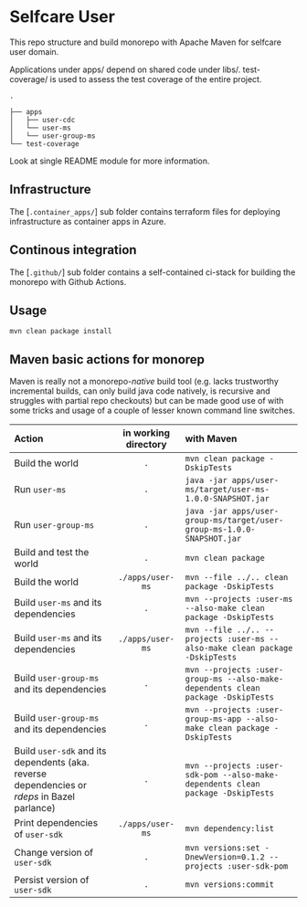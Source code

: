 # Selfcare User

This repo structure and build monorepo with Apache Maven for selfcare user domain. 

Applications under apps/ depend on shared code under libs/.
test-coverage/ is used to assess the test coverage of the entire project.



```
.

├── apps
│   ├── user-cdc
│   └── user-ms
│   └── user-group-ms
└── test-coverage
```

Look at single README module for more information.

## Infrastructure

The [`.container_apps/`] sub folder contains terraform files for deploying infrastructure as container apps in Azure.


## Continous integration

The [`.github/`] sub folder contains a self-contained ci-stack for building the monorepo with Github Actions.

## Usage

```shell script
mvn clean package install
```

## Maven basic actions for monorep

Maven is really not a monorepo-*native* build tool (e.g. lacks
trustworthy incremental builds, can only build java code natively, is recursive and
struggles with partial repo checkouts) but can be made good use of with some tricks
and usage of a couple of lesser known command line switches.

| Action                                                                                       | in working directory | with Maven                                                                      |
|:---------------------------------------------------------------------------------------------|:--------------------:|:--------------------------------------------------------------------------------|
| Build the world                                                                              |         `.`          | `mvn clean package -DskipTests`                                                 |
| Run `user-ms`                                                                                |         `.`          | `java -jar apps/user-ms/target/user-ms-1.0.0-SNAPSHOT.jar`                      |
| Run `user-group-ms`                                                                          |         `.`          | `java -jar apps/user-group-ms/target/user-group-ms-1.0.0-SNAPSHOT.jar`                      |
| Build and test the world                                                                     |         `.`          | `mvn clean package`                                                             |
| Build the world                                                                              |   `./apps/user-ms`   | `mvn --file ../.. clean package -DskipTests`                                    |
| Build `user-ms` and its dependencies                                                         |         `.`          | `mvn --projects :user-ms --also-make clean package -DskipTests`                 |
| Build `user-ms` and its dependencies                                                         |   `./apps/user-ms`   | `mvn --file ../.. --projects :user-ms --also-make clean package -DskipTests`    |
| Build `user-group-ms` and its dependencies                                                   |         `.`          | `mvn --projects :user-group-ms --also-make-dependents clean package -DskipTests`                 |
| Build `user-group-ms` and its dependencies                                                   |         `.`          | `mvn --projects :user-group-ms-app --also-make clean package -DskipTests`                 |
| Build `user-sdk` and its dependents (aka. reverse dependencies or *rdeps* in Bazel parlance) |         `.`          | `mvn --projects :user-sdk-pom --also-make-dependents clean package -DskipTests` |
| Print dependencies of `user-sdk`                                                             |   `./apps/user-ms`   | `mvn dependency:list`                                                           |
| Change version  of `user-sdk`                                                                |         `.`          | `mvn versions:set -DnewVersion=0.1.2 --projects :user-sdk-pom  `                |
| Persist version  of `user-sdk`                                                               |         `.`          | `mvn versions:commit   `                                                        |